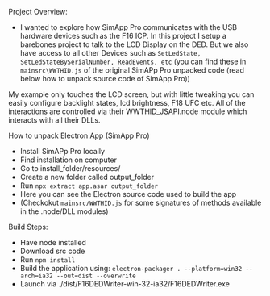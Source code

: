 Project Overview:
- I wanted to explore how SimApp Pro communicates with the USB hardware devices such as the F16 ICP. In this project I setup a barebones project to talk to the LCD Display on the DED. But we also have access to all other Devices such as `SetLedState, SetLedStateBySerialNumber, ReadEvents, etc` (you can find these in `mainsrc\WWTHID.js` of the original SimAPp Pro unpacked code (read below how to unpack source code of SimApp Pro))

My example only touches the LCD screen, but with little tweaking you can easily configure backlight states, lcd brightness, F18 UFC etc. All of the interactions are controlled via their WWTHID_JSAPI.node module which interacts with all their DLLs.


How to unpack Electron App (SimApp Pro)
- Install SimAPp Pro locally
- Find installation on computer
- Go to install_folder/resources/
- Create a new folder called output_folder
- Run `npx extract app.asar output_folder`
- Here you can see the Electron source code used to build the app
- (Checkokut `mainsrc/WWTHID.js` for some signatures of methods available in the .node/DLL modules)

Build Steps:
- Have node installed
- Download src code
- Run `npm install`
- Build the application using: `electron-packager . --platform=win32 --arch=ia32 --out=dist --overwrite`
- Launch via ./dist/F16DEDWriter-win-32-ia32/F16DEDWriter.exe
